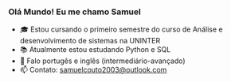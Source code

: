 ### Olá Mundo! Eu me chamo Samuel

- 🎓 Estou cursando o primeiro semestre do curso de Análise e desenvolvimento de sistemas na UNINTER
- 📚 Atualmente estou estudando Python e SQL
- 💬 Falo portugês e inglês (intermediário-avançado)
- 📫 Contato: samuelcouto2003@outlook.com
